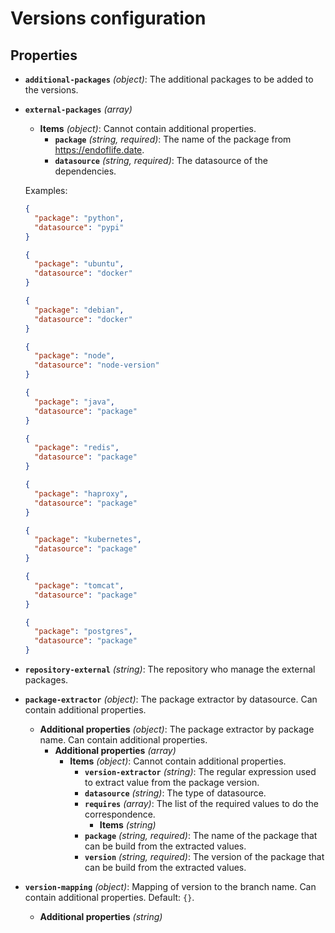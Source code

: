 # Versions configuration

## Properties

- <a id="properties/additional-packages"></a>**`additional-packages`** _(object)_: The additional packages to be added to the versions.
- <a id="properties/external-packages"></a>**`external-packages`** _(array)_
  - <a id="properties/external-packages/items"></a>**Items** _(object)_: Cannot contain additional properties.
    - <a id="properties/external-packages/items/properties/package"></a>**`package`** _(string, required)_: The name of the package from https://endoflife.date.
    - <a id="properties/external-packages/items/properties/datasource"></a>**`datasource`** _(string, required)_: The datasource of the dependencies.

  Examples:

  ```json
  {
    "package": "python",
    "datasource": "pypi"
  }
  ```

  ```json
  {
    "package": "ubuntu",
    "datasource": "docker"
  }
  ```

  ```json
  {
    "package": "debian",
    "datasource": "docker"
  }
  ```

  ```json
  {
    "package": "node",
    "datasource": "node-version"
  }
  ```

  ```json
  {
    "package": "java",
    "datasource": "package"
  }
  ```

  ```json
  {
    "package": "redis",
    "datasource": "package"
  }
  ```

  ```json
  {
    "package": "haproxy",
    "datasource": "package"
  }
  ```

  ```json
  {
    "package": "kubernetes",
    "datasource": "package"
  }
  ```

  ```json
  {
    "package": "tomcat",
    "datasource": "package"
  }
  ```

  ```json
  {
    "package": "postgres",
    "datasource": "package"
  }
  ```

- <a id="properties/repository-external"></a>**`repository-external`** _(string)_: The repository who manage the external packages.
- <a id="properties/package-extractor"></a>**`package-extractor`** _(object)_: The package extractor by datasource. Can contain additional properties.
  - <a id="properties/package-extractor/additionalProperties"></a>**Additional properties** _(object)_: The package extractor by package name. Can contain additional properties.
    - <a id="properties/package-extractor/additionalProperties/additionalProperties"></a>**Additional properties** _(array)_
      - <a id="properties/package-extractor/additionalProperties/additionalProperties/items"></a>**Items** _(object)_: Cannot contain additional properties.
        - <a id="properties/package-extractor/additionalProperties/additionalProperties/items/properties/version-extractor"></a>**`version-extractor`** _(string)_: The regular expression used to extract value from the package version.
        - <a id="properties/package-extractor/additionalProperties/additionalProperties/items/properties/datasource"></a>**`datasource`** _(string)_: The type of datasource.
        - <a id="properties/package-extractor/additionalProperties/additionalProperties/items/properties/requires"></a>**`requires`** _(array)_: The list of the required values to do the correspondence.
          - <a id="properties/package-extractor/additionalProperties/additionalProperties/items/properties/requires/items"></a>**Items** _(string)_
        - <a id="properties/package-extractor/additionalProperties/additionalProperties/items/properties/package"></a>**`package`** _(string, required)_: The name of the package that can be build from the extracted values.
        - <a id="properties/package-extractor/additionalProperties/additionalProperties/items/properties/version"></a>**`version`** _(string, required)_: The version of the package that can be build from the extracted values.
- <a id="properties/version-mapping"></a>**`version-mapping`** _(object)_: Mapping of version to the branch name. Can contain additional properties. Default: `{}`.
  - <a id="properties/version-mapping/additionalProperties"></a>**Additional properties** _(string)_
